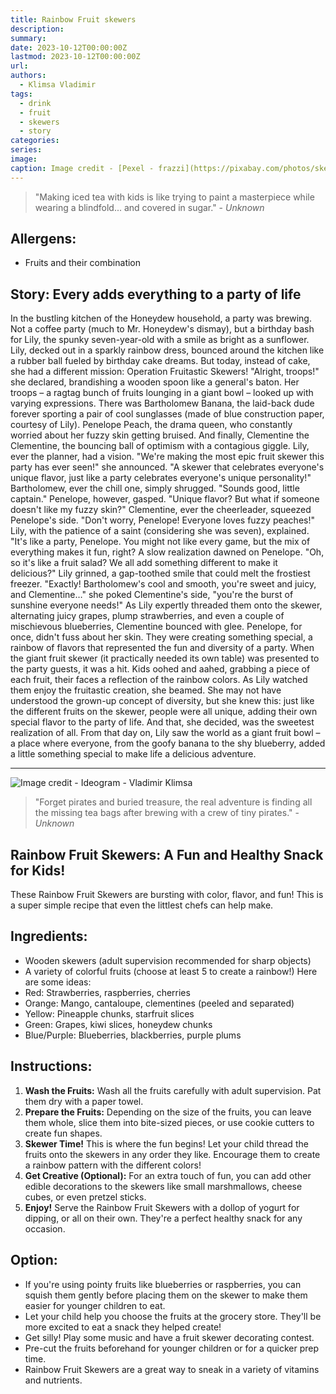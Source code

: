 ```yaml
---
title: Rainbow Fruit skewers
description: 
summary: 
date: 2023-10-12T00:00:00Z
lastmod: 2023-10-12T00:00:00Z
url: 
authors:
  - Klimsa Vladimir
tags:
  - drink
  - fruit
  - skewers
  - story
categories: 
series: 
image: 
caption: Image credit - [Pexel - frazzi](https://pixabay.com/photos/skewer-buffet-fruit-delicious-4866755/)
---
```


> "Making iced tea with kids is like trying to paint a masterpiece while wearing a blindfold... and covered in sugar." - *Unknown*
## Allergens:
- Fruits and their combination
## Story: Every adds everything to a party of life
In the bustling kitchen of the Honeydew household, a party was brewing. Not a coffee party (much to Mr. Honeydew's dismay), but a birthday bash for Lily, the spunky seven-year-old with a smile as bright as a sunflower.
Lily, decked out in a sparkly rainbow dress, bounced around the kitchen like a rubber ball fueled by birthday cake dreams. But today, instead of cake, she had a different mission: Operation Fruitastic Skewers!
"Alright, troops!" she declared, brandishing a wooden spoon like a general's baton. Her troops – a ragtag bunch of fruits lounging in a giant bowl – looked up with varying expressions.
There was Bartholomew Banana, the laid-back dude forever sporting a pair of cool sunglasses (made of blue construction paper, courtesy of Lily). Penelope Peach, the drama queen, who constantly worried about her fuzzy skin getting bruised. And finally, Clementine the Clementine, the bouncing ball of optimism with a contagious giggle.
Lily, ever the planner, had a vision. "We're making the most epic fruit skewer this party has ever seen!" she announced. "A skewer that celebrates everyone's unique flavor, just like a party celebrates everyone's unique personality!"
Bartholomew, ever the chill one, simply shrugged. "Sounds good, little captain." Penelope, however, gasped. "Unique flavor? But what if someone doesn't like my fuzzy skin?"
Clementine, ever the cheerleader, squeezed Penelope's side. "Don't worry, Penelope! Everyone loves fuzzy peaches!"
Lily, with the patience of a saint (considering she was seven), explained. "It's like a party, Penelope. You might not like every game, but the mix of everything makes it fun, right?
A slow realization dawned on Penelope. "Oh, so it's like a fruit salad? We all add something different to make it delicious?"
Lily grinned, a gap-toothed smile that could melt the frostiest freezer. "Exactly! Bartholomew's cool and smooth, you're sweet and juicy, and Clementine…" she poked Clementine's side, "you're the burst of sunshine everyone needs!"
As Lily expertly threaded them onto the skewer, alternating juicy grapes, plump strawberries, and even a couple of mischievous blueberries, Clementine bounced with glee. Penelope, for once, didn't fuss about her skin. They were creating something special, a rainbow of flavors that represented the fun and diversity of a party.
When the giant fruit skewer (it practically needed its own table) was presented to the party guests, it was a hit. Kids oohed and aahed, grabbing a piece of each fruit, their faces a reflection of the rainbow colors.
As Lily watched them enjoy the fruitastic creation, she beamed. She may not have understood the grown-up concept of diversity, but she knew this: just like the different fruits on the skewer, people were all unique, adding their own special flavor to the party of life. And that, she decided, was the sweetest realization of all.
From that day on, Lily saw the world as a giant fruit bowl – a place where everyone, from the goofy banana to the shy blueberry, added a little something special to make life a delicious adventure.

---

![Image credit - Ideogram - Vladimir Klimsa](HTLRXBEQRpGAbzDRtkJ9wQ.webp "[Image credit - Ideogram - Vladimir Klimsa](https://ideogram.ai/assets/image/lossless/response/HTLRXBEQRpGAbzDRtkJ9wQ)")

> "Forget pirates and buried treasure, the real adventure is finding all the missing tea bags after brewing with a crew of tiny pirates." - *Unknown*
## Rainbow Fruit Skewers: A Fun and Healthy Snack for Kids!
These Rainbow Fruit Skewers are bursting with color, flavor, and fun! This is a super simple recipe that even the littlest chefs can help make.
## Ingredients:
* Wooden skewers (adult supervision recommended for sharp objects)
* A variety of colorful fruits (choose at least 5 to create a rainbow!) Here are some ideas:
* Red: Strawberries, raspberries, cherries
* Orange: Mango, cantaloupe, clementines (peeled and separated)
* Yellow: Pineapple chunks, starfruit slices
* Green: Grapes, kiwi slices, honeydew chunks
* Blue/Purple: Blueberries, blackberries, purple plums
## Instructions:
1. **Wash the Fruits:** Wash all the fruits carefully with adult supervision. Pat them dry with a paper towel.
2. **Prepare the Fruits:** Depending on the size of the fruits, you can leave them whole, slice them into bite-sized pieces, or use cookie cutters to create fun shapes.
3. **Skewer Time!** This is where the fun begins! Let your child thread the fruits onto the skewers in any order they like. Encourage them to create a rainbow pattern with the different colors!
4. **Get Creative (Optional):** For an extra touch of fun, you can add other edible decorations to the skewers like small marshmallows, cheese cubes, or even pretzel sticks.
5. **Enjoy!** Serve the Rainbow Fruit Skewers with a dollop of yogurt for dipping, or all on their own. They're a perfect healthy snack for any occasion.
## Option:
* If you're using pointy fruits like blueberries or raspberries, you can squish them gently before placing them on the skewer to make them easier for younger children to eat.
* Let your child help you choose the fruits at the grocery store. They'll be more excited to eat a snack they helped create!
* Get silly! Play some music and have a fruit skewer decorating contest.
* Pre-cut the fruits beforehand for younger children or for a quicker prep time.
* Rainbow Fruit Skewers are a great way to sneak in a variety of vitamins and nutrients.